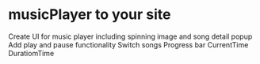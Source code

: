 # musicPlayer to your site
Create UI for music player including spinning image and song detail popup
Add play and pause functionality
Switch songs
Progress bar
CurrentTime
DuratiomTime
